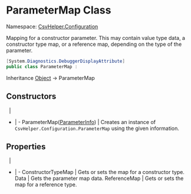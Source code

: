 # ParameterMap Class

Namespace: [CsvHelper.Configuration](/api/CsvHelper.Configuration)

Mapping for a constructor parameter. This may contain value type data, a constructor type map, or a reference map, depending on the type of the parameter.

```cs
[System.Diagnostics.DebuggerDisplayAttribute]
public class ParameterMap : 
```

Inheritance [Object](https://docs.microsoft.com/en-us/dotnet/api/system.object) -> ParameterMap

## Constructors
&nbsp; | &nbsp;
- | -
ParameterMap([ParameterInfo](https://docs.microsoft.com/en-us/dotnet/api/system.reflection.parameterinfo)) | Creates an instance of ``CsvHelper.Configuration.ParameterMap`` using the given information.

## Properties
&nbsp; | &nbsp;
- | -
ConstructorTypeMap | Gets or sets the map for a constructor type.
Data | Gets the parameter map data.
ReferenceMap | Gets or sets the map for a reference type.
